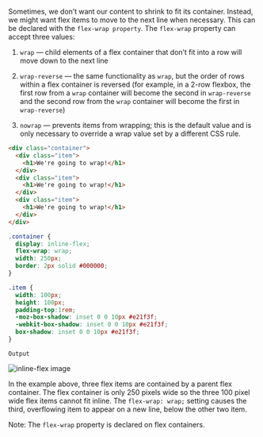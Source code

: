 Sometimes, we don’t want our content to shrink to fit its container. Instead, we might want flex items to move to the next line when necessary. This can be declared with the `flex-wrap property`. The `flex-wrap` property can accept three values:

1. `wrap` — child elements of a flex container that don’t fit into a row will move down to the next line

2. `wrap-reverse` — the same functionality as `wrap`, but the order of rows within a flex container is reversed (for example, in a 2-row flexbox, the first row from a `wrap` container will become the second in `wrap-reverse` and the second row from the `wrap` container will become the first in `wrap-reverse`)

3. `nowrap` — prevents items from wrapping; this is the default value and is only necessary to override a wrap value set by a different CSS rule.

```html
<div class="container">
  <div class="item">
    <h1>We're going to wrap!</h1>
  </div>
  <div class="item">
    <h1>We're going to wrap!</h1>
  </div>
  <div class="item">
    <h1>We're going to wrap!</h1>
  </div>
</div>
```

```css
.container {
  display: inline-flex;
  flex-wrap: wrap;
  width: 250px;
  border: 2px solid #000000;
}

.item {
  width: 100px;
  height: 100px;
  padding-top:1rem;
  -moz-box-shadow: inset 0 0 10px #e21f3f;
  -webkit-box-shadow: inset 0 0 10px #e21f3f;
  box-shadow: inset 0 0 10px #e21f3f;
}
```

`Output`

![inline-flex image](https://course-assets-workspace.s3.ap-south-1.amazonaws.com/css/flex-wrap.png)

In the example above, three flex items are contained by a parent flex container. The flex container is only 250 pixels wide so the three 100 pixel wide flex items cannot fit inline. The `flex-wrap: wrap;` setting causes the third, overflowing item to appear on a new line, below the other two item.

Note: The `flex-wrap` property is declared on flex containers.